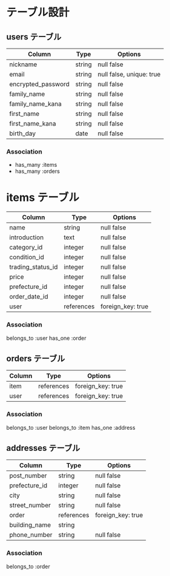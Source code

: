 # テーブル設計

## users テーブル

| Column            | Type   | Options     |
| --------          | ------ | ----------- |
| nickname          | string | null false |
| email             | string | null false, unique: true |
| encrypted_password  | string | null false |
| family_name       | string | null false |
| family_name_kana  | string | null false |
| first_name        | string | null false |
| first_name_kana   | string | null false |
| birth_day         | date   | null false |

### Association
- has_many :items
- has_many :orders

# items テーブル

| Column            | Type   | Options     |
| ------       | ---------- | ------------------------------ |
| name         | string     | null false |
| introduction | text       | null false |
| category_id     | integer    | null false |
| condition_id    | integer    | null false |
| trading_status_id | integer    | null false |
| price        | integer    | null false |
| prefecture_id   | integer | null false |
| order_date_id   | integer    | null false |
| user         | references | foreign_key: true |


### Association
belongs_to :user
has_one :order



## orders テーブル

| Column            | Type   | Options     |
| ------       | ---------- | ------------------------------ |
| item         | references | foreign_key: true |
| user         | references | foreign_key: true |

### Association
belongs_to :user
belongs_to :item
has_one :address

## addresses テーブル
| Column            | Type   | Options     |
| ------       | ---------- | ------------------------------ |
| post_number  | string      | null false   |
| prefecture_id  | integer  | null false   |
| city          | string     | null false   |
| street_number | string    | null false   |
| order          | references | foreign_key: true |
| building_name | string     |
| phone_number  | string     | null false   |

### Association
belongs_to :order
